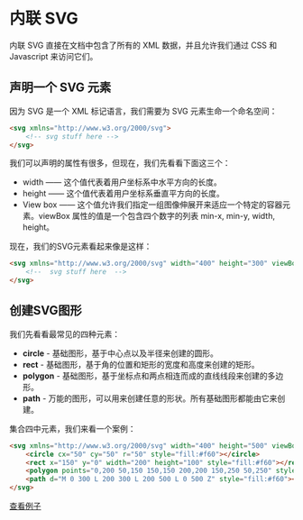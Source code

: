 内联 SVG
===

内联 SVG 直接在文档中包含了所有的 XML 数据，并且允许我们通过 CSS 和 Javascript 来访问它们。


## 声明一个 SVG 元素
因为 SVG 是一个 XML 标记语言，我们需要为 SVG 元素生命一个命名空间：
```html
<svg xmlns="http://www.w3.org/2000/svg">
    <!-- svg stuff here -->
</svg>
```

我们可以声明的属性有很多，但现在，我们先看看下面这三个：

- width —— 这个值代表着用户坐标系中水平方向的长度。
- height —— 这个值代表着用户坐标系垂直平方向的长度。
- View box —— 这个值允许我们指定一组图像伸展开来适应一个特定的容器元素。viewBox 属性的值是一个包含四个数字的列表 min-x, min-y, width, height。

现在，我们的SVG元素看起来像是这样：
```html
<svg xmlns="http://www.w3.org/2000/svg" width="400" height="300" viewBox="0 0 400 300">
    <!--  svg stuff here  -->
</svg>
```


## 创建SVG图形
我们先看看最常见的四种元素：
- **circle** - 基础图形，基于中心点以及半径来创建的圆形。
- **rect** - 基础图形，基于角的位置和矩形的宽度和高度来创建的矩形。
- **polygon** - 基础图形，基于坐标点和两点相连而成的直线线段来创建的多边形。
- **path** - 万能的图形，可以用来创建任意的形状。所有基础图形都能由它来创建。

集合四中元素，我们来看一个案例：
```html
<svg xmlns="http://www.w3.org/2000/svg" width="400" height="500" viewBox="0 0 400 500">
    <circle cx="50" cy="50" r="50" style="fill:#f60"></circle>
    <rect x="150" y="0" width="200" height="100" style="fill:#f60"></rect>
    <polygon points="0,200 50,150 150,150 200,200 150,250 50,250" style="fill:#f60"></polygon>
    <path d="M 0 300 L 200 300 L 200 500 L 0 500 Z" style="fill:#f60"></path>
</svg>
```

[查看例子](https://jsfiddle.net/guihua/v2r33q29/)